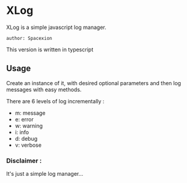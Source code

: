 # XLog

XLog is a simple javascript log manager.

```
author: Spacexion
```

This version is written in typescript 

## Usage
Create an instance of it, with desired optional parameters and then log messages with easy methods.

There are 6 levels of log incrementally :
- m: message
- e: error
- w: warning
- i: info
- d: debug
- v: verbose

### Disclaimer :
It's just a simple log manager...
